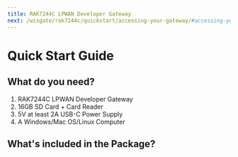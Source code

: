 ```yaml
---
title: RAK7244C LPWAN Developer Gateway
next: /wisgate/rak7244c/quickstart/accessing-your-gateway/#accessing-your-gateway
---
```


# Quick Start Guide

<rk-img
  src="/assets/images/quick-start-guide/rak7244c/quick-start-guide/fendmvbfrguhtcxjnewh.jpg"
  width="90%"
  figure-number="1"
  caption="RAK7244C Product Overview"
/>

## What do you need?

1. RAK7244C LPWAN Developer Gateway
2. 16GB SD Card + Card Reader
3. 5V at least 2A USB-C Power Supply
4. A Windows/Mac OS/Linux Computer

## What's included in the Package?

<rk-img
  src="/assets/images/quick-start-guide/rak7244c/quick-start-guide/package.png"
  width="100%"
  figure-number="2"
  caption="RAK7244C Package Contents"
/>
